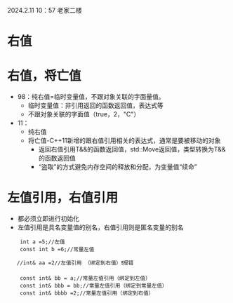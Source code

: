 2024.2.11 10：57 老家二楼
# 右值 

# 右值，将亡值
  - 98：纯右值=临时变量值，不跟对象关联的字面量值。
      - 临时变量值：非引用返回的函数返回值，表达式等
      - 不跟对象关联的字面值（true，2，"C"）
  - 11：
      - 纯右值
      - 将亡值-C++11新增的跟右值引用相关的表达式，通常是要被移动的对象
          - 返回右值引用T&&的函数返回值，std::Move返回值，类型转换为T&&的函数返回值
          - “盗取”的方式避免内存空间的释放和分配，为变量值“续命”
# 左值引用，右值引用
  - 都必须立即进行初始化
  - 左值引用是具名变量值的别名，右值引用则是匿名变量的别名
```
    int a =5;//左值
    const int b =6;//常量左值
    
   //int& aa =2//左值引用 （绑定到右值）❗报错
    
    const int& bb = a;//常量左值引用（绑定到左值）
    const int& bbb = bb;//常量左值引用（绑定到常量左值）
    const int& bbbb =2;//常量左值引用（绑定到右值）
```

